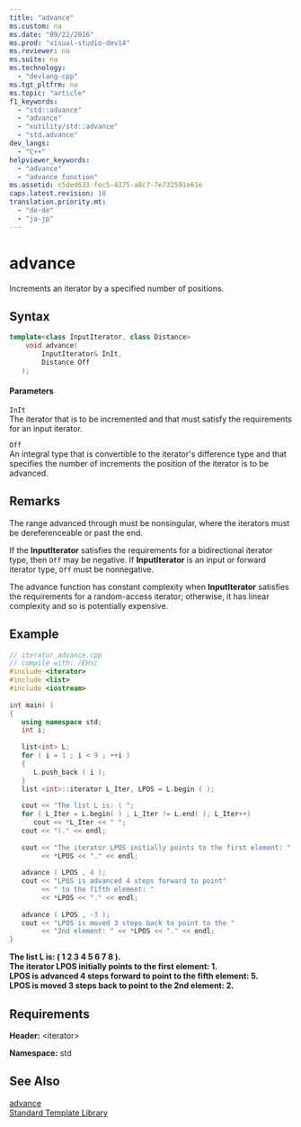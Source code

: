 ```yaml
---
title: "advance"
ms.custom: na
ms.date: "09/22/2016"
ms.prod: "visual-studio-dev14"
ms.reviewer: na
ms.suite: na
ms.technology: 
  - "devlang-cpp"
ms.tgt_pltfrm: na
ms.topic: "article"
f1_keywords: 
  - "std::advance"
  - "advance"
  - "xutility/std::advance"
  - "std.advance"
dev_langs: 
  - "C++"
helpviewer_keywords: 
  - "advance"
  - "advance function"
ms.assetid: c5ded633-fec5-4375-a8c7-7e732591e61e
caps.latest.revision: 18
translation.priority.mt: 
  - "de-de"
  - "ja-jp"
---
```

# advance
Increments an iterator by a specified number of positions.  
  
## Syntax  
  
```cpp  
template<class InputIterator, class Distance>  
    void advance(  
        InputIterator& InIt,   
        Distance Off  
   );  
```  
  
#### Parameters  
 `InIt`  
 The iterator that is to be incremented and that must satisfy the requirements for an input iterator.  
  
 `Off`  
 An integral type that is convertible to the iterator's difference type and that specifies the number of increments the position of the iterator is to be advanced.  
  
## Remarks  
 The range advanced through must be nonsingular, where the iterators must be dereferenceable or past the end.  
  
 If the **InputIterator** satisfies the requirements for a bidirectional iterator type, then `Off` may be negative. If **InputIterator** is an input or forward iterator type, `Off` must be nonnegative.  
  
 The advance function has constant complexity when **InputIterator** satisfies the requirements for a random-access iterator; otherwise, it has linear complexity and so is potentially expensive.  
  
## Example  
  
```cpp  
// iterator_advance.cpp  
// compile with: /EHsc  
#include <iterator>  
#include <list>  
#include <iostream>  
  
int main( )  
{  
   using namespace std;  
   int i;  
  
   list<int> L;  
   for ( i = 1 ; i < 9 ; ++i )    
   {  
      L.push_back ( i );  
   }  
   list <int>::iterator L_Iter, LPOS = L.begin ( );  
  
   cout << "The list L is: ( ";  
   for ( L_Iter = L.begin( ) ; L_Iter != L.end( ); L_Iter++)  
      cout << *L_Iter << " ";  
   cout << ")." << endl;  
  
   cout << "The iterator LPOS initially points to the first element: "  
        << *LPOS << "." << endl;  
  
   advance ( LPOS , 4 );  
   cout << "LPOS is advanced 4 steps forward to point"  
        << " to the fifth element: "  
        << *LPOS << "." << endl;  
  
   advance ( LPOS , -3 );  
   cout << "LPOS is moved 3 steps back to point to the "  
        << "2nd element: " << *LPOS << "." << endl;  
}  
```  
  
 **The list L is: ( 1 2 3 4 5 6 7 8 ).**  
**The iterator LPOS initially points to the first element: 1.**  
**LPOS is advanced 4 steps forward to point to the fifth element: 5.**  
**LPOS is moved 3 steps back to point to the 2nd element: 2.**   
## Requirements  
 **Header:** \<iterator>  
  
 **Namespace:** std  
  
## See Also  
 [advance](../vs140/advance--stl-samples-.md)   
 [Standard Template Library](../vs140/standard-template-library.md)